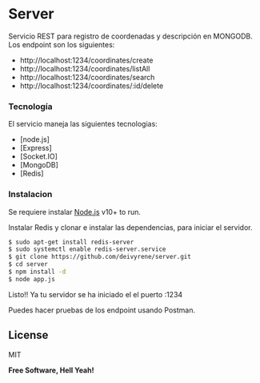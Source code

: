 # Server

Servicio REST para registro de coordenadas y descripción en MONGODB. Los endpoint son los siguientes:

  - http://localhost:1234/coordinates/create
  - http://localhost:1234/coordinates/listAll
  - http://localhost:1234/coordinates/search
  - http://localhost:1234/coordinates/:id/delete

### Tecnología 

El servicio maneja las siguientes tecnologias:

* [node.js]
* [Express]
* [Socket.IO]
* [MongoDB]
* [Redis]

### Instalacion

Se requiere instalar [Node.js](https://nodejs.org/) v10+ to run.

Instalar Redis y clonar e instalar las dependencias, para iniciar el servidor.

```sh
$ sudo apt-get install redis-server
$ sudo systemctl enable redis-server.service
$ git clone https://github.com/deivyrene/server.git
$ cd server
$ npm install -d
$ node app.js
```

Listo!! Ya tu servidor se ha iniciado el el puerto :1234

Puedes hacer pruebas de los endpoint usando Postman.

License
----

MIT


**Free Software, Hell Yeah!**


